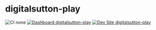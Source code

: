 # digitalsutton-play

![CI none](https://img.shields.io/badge/ci-none-orange.svg)
[![Dashboard digitalsutton-play](https://img.shields.io/badge/dashboard-digitalsutton_play-yellow.svg)](https://dashboard.pantheon.io/sites/f0820657-af1f-4576-a8cf-a5ff25e30834#dev/code)
[![Dev Site digitalsutton-play](https://img.shields.io/badge/site-digitalsutton_play-blue.svg)](http://dev-digitalsutton-play.pantheonsite.io/)